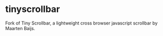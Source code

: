 tinyscrollbar
=============

Fork of Tiny Scrollbar, a lightweight cross browser javascript scrollbar by Maarten Baijs.

